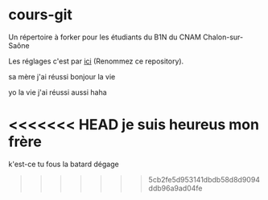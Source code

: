 # cours-git
Un répertoire à forker pour les étudiants du B1N du CNAM Chalon-sur-Saône

Les réglages c'est par <a href="https://github.com/pixelman71100/cours-git/settings">ici</a> (Renommez ce repository).

sa mère j'ai réussi bonjour la vie

yo la vie j'ai réussi aussi haha

<<<<<<< HEAD
je suis heureus mon frère
=======
k'est-ce tu fous la batard dégage 
>>>>>>> 5cb2fe5d953141dbdb58d8d9094ddb96a9ad04fe
